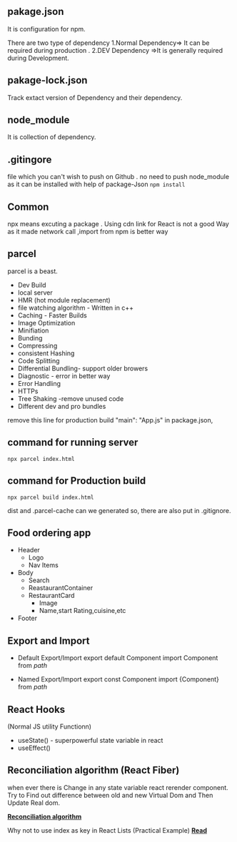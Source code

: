## pakage.json
It is configuration for npm.

There are two type of dependency
1.Normal Dependency=> It can be required during production .
2.DEV Dependency =>It is generally required during Development.

## pakage-lock.json
Track extact version of Dependency and their dependency.

## node_module
It is collection of dependency.

## .gitingore
file which you can't wish to push on Github .
no need to push node_module as it can be installed with help of package-Json
``` npm install ```

## Common
npx means excuting  a package .
Using cdn link for React is not a good Way as it made network call ,import from npm is better way



## parcel
parcel is a beast.
- Dev Build
- local server
- HMR (hot module replacement)
- file watching algorithm - Written in c++
- Caching - Faster Builds
- Image Optimization
- Minifiation
- Bunding
- Compressing
- consistent Hashing
- Code Splitting
- Differential Bundling- support older browers
- Diagnostic - error in better way
- Error Handling
- HTTPs
- Tree Shaking -remove unused code
- Different dev and pro bundles

remove this line for production build
"main": "App.js"  in package.json,

## command for running server 
```console
npx parcel index.html
```

## command for Production build
```console
npx parcel build index.html
```

dist and .parcel-cache can we generated so, there are also put in .gitignore.

## Food ordering app

* Header
    - Logo
    - Nav Items
* Body
    - Search
    - ReastaurantContainer
    - RestaurantCard
        - Image
        - Name,start Rating,cuisine,etc
* Footer


## Export and Import
 - Default Export/Import
 export default Component
 import Component from *path*

- Named Export/Import
 export const Component
 import {Component} from *path*

## React Hooks 
(Normal JS utility Functionn)
- useState() - superpowerful state variable in react
- useEffect()

## Reconciliation algorithm (React Fiber)
when ever there is Change in any state variable react rerender component.
Try to Find out difference between old and new Virtual Dom and Then Update Real  dom.

**[Reconciliation algorithm](https://github.com/acdlite/react-fiber-architecture)**
 
Why not to use index as key in React Lists (Practical Example)   **[Read](https://dev.to/shiv1998/why-not-to-use-index-as-key-in-react-lists-practical-example-3e66)**
